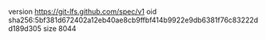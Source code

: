 version https://git-lfs.github.com/spec/v1
oid sha256:5bf381d672402a12eb40ae8cb9ffbf414b9922e9db6381f76c83222dd189d305
size 8044
